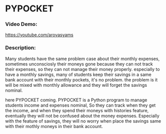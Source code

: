 # PYPOCKET
### Video Demo: 
https://youtube.com/arovasyams
### Description:
Many students have the same problem case about their monthly expenses, sometimes unconsciosly their moneys gone because they can not track their expenses, so they can not manage their money properly. especially to have a monthly savings, many of students keep their savings in a same bank account with their monthly pockets, it's no problem. the problem is it will be mixed with monthly allowance and they will forget the savings nominal. 

here PYPOCKET coming. PYPOCKET is a Python program to manage students income and expenses nominal, So they can track when they get the income, and when they spend their moneys with histories feature, eventually they will not be confused about the money expenses. Especially with the feature of savings, they will no worry when place the savings same with their mothly moneys in their bank account.